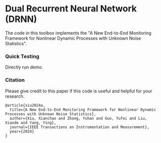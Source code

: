# Dual Recurrent Neural Network (DRNN)


The code in this toolbox implements the "A New End-to-End Monitoring Framework for Nonlinear Dynamic Processes with Unknown Noise Statistics". 


### Quick Testing

Directly run demo.

### Citation
Please give credit to this paper if this code is useful and helpful for your research.
```
@article{xiu2024a,
  title={A New End-to-End Monitoring Framework for Nonlinear Dynamic Processes with Unknown Noise Statistics},
  author={Xiu, Xianchao and Zhang, Yuhan and Guo, Yufei and Liu, Xiaode and Yang, Ying},
  journal={IEEE Transactions on Instrumentation and Measurement},
  year={2024}
}
```











